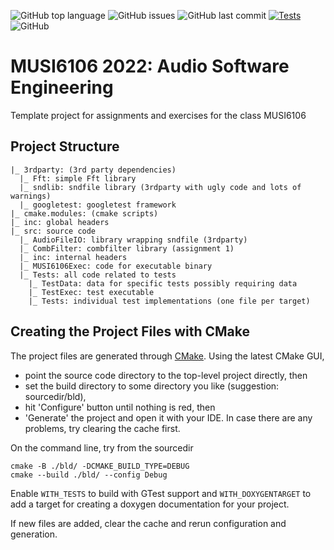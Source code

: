 ![GitHub top language](https://img.shields.io/github/languages/top/alexanderlerch/2022-MUSI6106)
![GitHub issues](https://img.shields.io/github/issues-raw/alexanderlerch/2022-MUSI6106)
![GitHub last commit](https://img.shields.io/github/last-commit/alexanderlerch/2022-MUSI6106)
[![Tests](https://github.com/alexanderlerch/2022-MUSI6106/actions/workflows/cmake.yml/badge.svg)](https://github.com/alexanderlerch/2022-MUSI6106/actions/workflows/cmake.yml)
![GitHub](https://img.shields.io/github/license/alexanderlerch/2022-MUSI6106)

# MUSI6106 2022: Audio Software Engineering
Template project for assignments and exercises for the class MUSI6106

## Project Structure
```console
|_ 3rdparty: (3rd party dependencies)
  |_ Fft: simple Fft library
  |_ sndlib: sndfile library (3rdparty with ugly code and lots of warnings)
  |_ googletest: googletest framework
|_ cmake.modules: (cmake scripts)
|_ inc: global headers
|_ src: source code
  |_ AudioFileIO: library wrapping sndfile (3rdparty)
  |_ CombFilter: combfilter library (assignment 1)
  |_ inc: internal headers
  |_ MUSI6106Exec: code for executable binary
  |_ Tests: all code related to tests
	|_ TestData: data for specific tests possibly requiring data
	|_ TestExec: test executable
	|_ Tests: individual test implementations (one file per target)
```

## Creating the Project Files with CMake
The project files are generated through [CMake](https://www.cmake.org). Using the latest CMake GUI, 
* point the source code directory to the top-level project directly, then 
* set the build directory to some directory you like (suggestion: sourcedir/bld), 
* hit 'Configure' button until nothing is red, then
* 'Generate' the project and open it with your IDE.
In case there are any problems, try clearing the cache first.

On the command line, try from the sourcedir

```console
cmake -B ./bld/ -DCMAKE_BUILD_TYPE=DEBUG
cmake --build ./bld/ --config Debug
```
Enable ```WITH_TESTS``` to build with GTest support and ```WITH_DOXYGENTARGET``` to add a target for creating a doxygen documentation for your project.

If new files are added, clear the cache and rerun configuration and generation.

